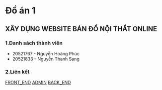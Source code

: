 # Đồ án 1
## XÂY DỰNG WEBSITE BÁN ĐỒ NỘI THẤT ONLINE
### 1.Danh sách thành viên  
<ul> 
<li>20521767 - Nguyễn Hoàng Phúc</li> 
<li>20521833 - Nguyễn Thanh Sang</li> 
</ul>

### 2.Liên kết 
[FRONT_END](https://github.com/sang1833/DoAn1_20521767_20521833) 
[ADMIN](https://github.com/PhucNguyenHoang20521767/DoAn1_20521767_20521833_ADMIN) 
[BACK_END](https://github.com/PhucNguyenHoang20521767/DoAn1_20521767_20521833_BE)
